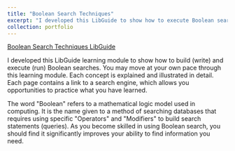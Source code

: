 ```yaml
---
title: "Boolean Search Techniques"
excerpt: "I developed this LibGuide to show how to execute Boolean searches.<br/><img src='/images/500x300.png'>"
collection: portfolio
---
```


[Boolean Search Techniques LibGuide](https://uncg-lis.libguides.com/c.php?g=929817)

I developed this LibGuide learning module to show how to build (write) and execute (run) Boolean searches. You may move at your own pace through this learning module. Each concept is explained and illustrated in detail. Each page contains a link to a search engine, which allows you opportunities to practice what you have learned.

The word "Boolean" refers to a mathematical logic model used in computing. It is the name given to a method of searching databases that requires using specific "Operators" and "Modifiers" to build search statements (queries). As you become skilled in using Boolean search, you should find it significantly improves your ability to find information you need.
